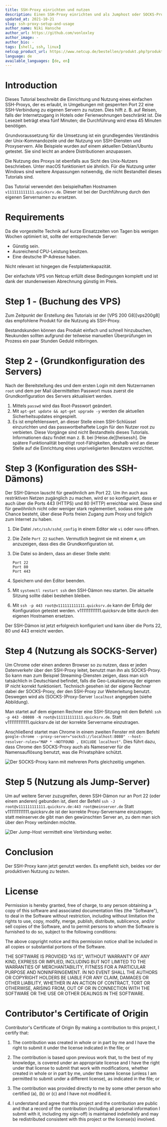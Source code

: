 ```yaml
---
title: SSH-Proxy einrichten und nutzen
description: Einen SSH-Proxy einrichten und als Jumphost oder SOCKS-Proxy nutzen.
updated_at: 2021-10-21
slug: ssh-proxy-setup-and-usage
author_name: Niki Hansche
author_url: https://github.com/vonloxley
author_image: -
author_bio: -
tags: [shell, ssh, linux] 
netcup_product_url: https://www.netcup.de/bestellen/produkt.php?produkt=2894
language: de
available_languages: [de, en]
---
```


# Introduction
Dieses Tutorial beschreibt die Einrichtung und Nutzung eines einfachen SSH-Proxys,
der es erlaubt, in Umgebungen mit gesperrten Port 22 eine SSH-Verbindung zu
eigenen Servern zu nutzen. Dies hilft z. B. auf Reisen, falls der Internetzugang
in Hotels oder Ferienwohnungen beschränkt ist. Die Lesezeit beträgt etwa fünf
Minuten; die Durchführung wird etwa 45 Minuten benötigen.

Grundvoraussetzung für die Umsetzung ist ein grundlegendes Verständnis der
Unix-Kommandozeile und der Nutzung von SSH-Diensten und Proxyservern. Alle
Beispiele wurden auf einem aktuellen Debian/Ubuntu getestet. Sie sind leicht an
andere Distributionen anzupassen.

Die Nutzung des Proxys ist ebenfalls aus Sicht des Unix-Nutzers beschrieben.
Unter macOS funktioniert sie ähnlich. Für die Nutzung unter Windows sind weitere
Anpassungen notwendig, die nicht Bestandteil dieses Tutorials sind.

Das Tutorial verwendet den beispielhaften Hostnamen `v111111111111.quicksrv.de`.
Dieser ist bei der Durchführung durch den eigenen Servernamen zu ersetzen.

# Requirements
Da die vorgestellte Technik auf kurze Einsatzzeiten von Tagen bis wenigen Wochen
optimiert ist, sollte der entsprechende Server:

* Günstig sein.
* Ausreichend CPU-Leistung besitzen.
* Eine deutsche IP-Adresse haben.

Nicht relevant ist hingegen die Festplattenkapazität.

Der einfachste VPS von Netcup erfüllt diese Bedingungen komplett und ist dank
der stundenweisen Abrechnung günstig im Preis.

# Step 1 - (Buchung des VPS)
Zum Zeitpunkt der Erstellung des Tutorials ist der [VPS 200 G8][vps200g8] das
empfohlene Produkt für die Nutzung als SSH-Proxy.

Bestandskunden können das Produkt einfach und schnell hinzubuchen, Neukunden
sollten aufgrund der teilweise manuellen Überprüfungen im Prozess ein paar
Stunden Geduld mitbringen.

# Step 2 - (Grundkonfiguration des Servers)
Nach der Bereitstellung des und dem ersten Login mit dem Nutzernamen `root` und
dem per Mail übermittelten Passwort muss zuerst die Grundkonfiguration des
Servers aktualisiert werden.

1. Mittels `passwd` wird das Root-Passwort geändert.
2. Mit `apt-get update && apt-get upgrade -y` werden die aktuellen
   Sicherheitsupdates eingespielt.
3. Es ist empfehlenswert, an dieser Stelle einen SSH-Schlüssel einzurichten und
   das passwortbehaftete Login für den Nutzer root zu verbieten. Diese Vorgänge
   sind nicht Bestandteils dieses Tutorials. Informationen dazu findet man z. B.
   bei [Heise.de][heisessh]. Die spätere Funktionalität benötigt
   root-Fähigkeiten, deshalb wird an dieser Stelle auf die Einrichtung eines
   unpriveligierten Benutzers verzichtet.

# Step 3 (Konfiguration des SSH-Dämons)
Der SSH-Dämon lauscht für gewöhnlich am Port 22. Um ihn auch aus restriktiven
Netzen zugänglich zu machen, wird er so konfiguriert, dass er auch über die
Ports 443 (HTTPS) und 80 (HTTP) erreichbar wird. Diese sind für gewöhnlich nicht
oder weniger stark reglementiert, sodass eine gute Chance besteht, über diese
Ports freien Zugang zum Proxy und folglich zum Internet zu haben.

1. Die Datei `/etc/ssh/sshd_config` in einem Editor wie `vi` oder `nano` öffnen.
2. Die Zeile `Port 22` suchen. Vermutlich beginnt sie mit einem `#`, um
   anzuzeigen, dass dies die Grundkonfiguration ist.
3. Die Datei so ändern, dass an dieser Stelle steht:

    ```
    Port 22
    Port 80
    Port 443
    ```

4. Speichern und den Editor beenden.
5. Mit `systemctl restart ssh` den SSH-Dämon neu starten. Die aktuelle Sitzung
   sollte dabei bestehen bleiben.
6. Mit `ssh -p 443 root@v111111111111.quicksrv.de` kann der Erfolg der
   Konfiguration getestet werden. v111111111111.quicksrv.de bitte durch den
   eigenen Hostnamen ersetzen.

Der SSH-Dämon ist jetzt erfolgreich konfiguriert und kann über die Ports 22, 80
und 443 erreicht werden.

# Step 4 (Nutzung als SOCKS-Server)
Um Chrome oder einen anderen Browser so zu nutzen, dass er jeden
Datenverkehr über den SSH-Proxy leitet, benutzt man ihn als SOCKS-Proxy. So kann
man zum Beispiel Streaming-Diensten zeigen, dass man sich tatsächlich in
Deutschland befindet, falls die Geo-Lokalisierung der eigenen IP nicht korrekt
funktioniert. Technisch gesehen ist der eigene Rechner dabei der SOCKS-Proxy,
der den SSH-Proxy zur Weiterleitung benutzt. Deswegen wird als
(SOCKS-)Proxy-Server `localhost` angegeben (siehe Abbildung).

Man startet auf dem eigenen Rechner eine SSH-Sitzung mit dem Befehl:
`ssh -p 443 -D8080 -N root@v111111111111.quicksrv.de`. Statt
v111111111111.quicksrv.de ist der korrekte Servername einzutragen.

Anschließend startet man Chrome in einem zweiten Fenster mit dem Befehl
`google-chrome --proxy-server="socks5://localhost:8080" --host-resolver-rules="MAP * ~NOTFOUND , EXCLUDE localhost"`.
Dies führt dazu, dass Chrome den SOCKS-Proxy auch als Nameserver für die
Namensauflösung benutzt, was die Privatsphäre schützt.

![Der SOCKS-Proxy kann mit mehreren Ports gleichzeitig umgehen.](images/socks.png)

# Step 5 (Nutzung als Jump-Server)
Um auf weitere Server zuzugreifen, deren SSH-Dämon nur an Port 22 (oder einem
anderen) gebunden ist, dient der Befehl
`ssh -J root@v111111111111.quicksrv.de:443 root@meinserver.de` Statt
v111111111111.quicksrv.de ist der korrekte Proxy-Servername einzutragen; statt
meinserver.de gibt man den gewünschten Server an, zu dem man sich über den Proxy
verbinden möchte.

![Der Jump-Host vermittelt eine Verbindung weiter.](images/jump.png)


# Conclusion
Der SSH-Proxy kann jetzt genutzt werden.  Es empfiehlt sich, beides vor der produktiven Nutzung zu testen.

# License

Permission is hereby granted, free of charge, to any person obtaining a copy
of this software and associated documentation files (the "Software"), to deal
in the Software without restriction, including without limitation the rights
to use, copy, modify, merge, publish, distribute, sublicence, and/or sell
copies of the Software, and to permit persons to whom the Software is
furnished to do so, subject to the following conditions:

The above copyright notice and this permission notice shall be included in all
copies or substantial portions of the Software.

THE SOFTWARE IS PROVIDED "AS IS", WITHOUT WARRANTY OF ANY KIND, EXPRESS OR
IMPLIED, INCLUDING BUT NOT LIMITED TO THE WARRANTIES OF MERCHANTABILITY,
FITNESS FOR A PARTICULAR PURPOSE AND NONINFRINGEMENT. IN NO EVENT SHALL THE
AUTHORS OR COPYRIGHT HOLDERS BE LIABLE FOR ANY CLAIM, DAMAGES OR OTHER
LIABILITY, WHETHER IN AN ACTION OF CONTRACT, TORT OR OTHERWISE, ARISING FROM,
OUT OF OR IN CONNECTION WITH THE SOFTWARE OR THE USE OR OTHER DEALINGS IN THE
SOFTWARE.

# Contributor's Certificate of Origin
Contributor's Certificate of Origin By making a contribution to this project, I certify that:

 1) The contribution was created in whole or in part by me and I have the right to submit it under the license indicated in the file; or

 2) The contribution is based upon previous work that, to the best of my knowledge, is covered under an appropriate license and I have the right under that license to submit that work with modifications, whether created in whole or in part by me, under the same license (unless I am permitted to submit under a different license), as indicated in the file; or

 3) The contribution was provided directly to me by some other person who certified (a), (b) or (c) and I have not modified it.

 4) I understand and agree that this project and the contribution are public and that a record of the contribution (including all personal information I submit with it, including my sign-off) is maintained indefinitely and may be redistributed consistent with this project or the license(s) involved.
